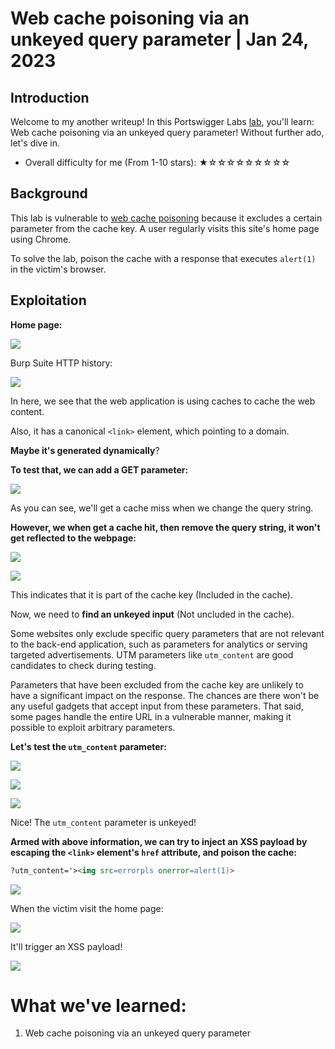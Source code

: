 # Web cache poisoning via an unkeyed query parameter | Jan 24, 2023

## Introduction

Welcome to my another writeup! In this Portswigger Labs [lab](https://portswigger.net/web-security/web-cache-poisoning/exploiting-implementation-flaws/lab-web-cache-poisoning-unkeyed-param), you'll learn: Web cache poisoning via an unkeyed query parameter! Without further ado, let's dive in.

- Overall difficulty for me (From 1-10 stars): ★☆☆☆☆☆☆☆☆☆

## Background

This lab is vulnerable to [web cache poisoning](https://portswigger.net/web-security/web-cache-poisoning) because it excludes a certain parameter from the cache key. A user regularly visits this site's home page using Chrome.

To solve the lab, poison the cache with a response that executes `alert(1)` in the victim's browser.

## Exploitation

**Home page:**

![](https://raw.githubusercontent.com/siunam321/CTF-Writeups/main/Portswigger-Labs/Web-Cache-Poisoning/Cache-6/images/Pasted%20image%2020230124181918.png)

Burp Suite HTTP history:

![](https://raw.githubusercontent.com/siunam321/CTF-Writeups/main/Portswigger-Labs/Web-Cache-Poisoning/Cache-6/images/Pasted%20image%2020230124182001.png)

In here, we see that the web application is using caches to cache the web content.

Also, it has a canonical `<link>` element, which pointing to a domain.

**Maybe it's generated dynamically**?

**To test that, we can add a GET parameter:**

![](https://raw.githubusercontent.com/siunam321/CTF-Writeups/main/Portswigger-Labs/Web-Cache-Poisoning/Cache-6/images/Pasted%20image%2020230124182746.png)

As you can see, we'll get a cache miss when we change the query string. 

**However, we when get a cache hit, then remove the query string, it won't get reflected to the webpage:**

![](https://raw.githubusercontent.com/siunam321/CTF-Writeups/main/Portswigger-Labs/Web-Cache-Poisoning/Cache-6/images/Pasted%20image%2020230124183144.png)

![](https://raw.githubusercontent.com/siunam321/CTF-Writeups/main/Portswigger-Labs/Web-Cache-Poisoning/Cache-6/images/Pasted%20image%2020230124183204.png)

This indicates that it is part of the cache key (Included in the cache).

Now, we need to **find an unkeyed input** (Not uncluded in the cache).

Some websites only exclude specific query parameters that are not relevant to the back-end application, such as parameters for analytics or serving targeted advertisements. UTM parameters like `utm_content` are good candidates to check during testing.

Parameters that have been excluded from the cache key are unlikely to have a significant impact on the response. The chances are there won't be any useful gadgets that accept input from these parameters. That said, some pages handle the entire URL in a vulnerable manner, making it possible to exploit arbitrary parameters.

**Let's test the `utm_content` parameter:**

![](https://raw.githubusercontent.com/siunam321/CTF-Writeups/main/Portswigger-Labs/Web-Cache-Poisoning/Cache-6/images/Pasted%20image%2020230124183539.png)

![](https://raw.githubusercontent.com/siunam321/CTF-Writeups/main/Portswigger-Labs/Web-Cache-Poisoning/Cache-6/images/Pasted%20image%2020230124183626.png)

![](https://raw.githubusercontent.com/siunam321/CTF-Writeups/main/Portswigger-Labs/Web-Cache-Poisoning/Cache-6/images/Pasted%20image%2020230124183644.png)

Nice! The `utm_content` parameter is unkeyed!

**Armed with above information, we can try to inject an XSS payload by escaping the `<link>` element's `href` attribute, and poison the cache:**
```html
?utm_content='><img src=errorpls onerror=alert(1)>
```

![](https://raw.githubusercontent.com/siunam321/CTF-Writeups/main/Portswigger-Labs/Web-Cache-Poisoning/Cache-6/images/Pasted%20image%2020230124183958.png)

When the victim visit the home page:

![](https://raw.githubusercontent.com/siunam321/CTF-Writeups/main/Portswigger-Labs/Web-Cache-Poisoning/Cache-6/images/Pasted%20image%2020230124184010.png)

It'll trigger an XSS payload!

![](https://raw.githubusercontent.com/siunam321/CTF-Writeups/main/Portswigger-Labs/Web-Cache-Poisoning/Cache-6/images/Pasted%20image%2020230124184027.png)

# What we've learned:

1. Web cache poisoning via an unkeyed query parameter
